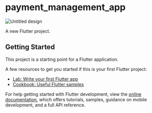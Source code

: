 # payment_management_app
![Untitled design](https://github.com/vinod1311/payment_management_app/assets/52006123/34bb46d4-616a-49d3-ba64-bcc17d019168)



A new Flutter project.

## Getting Started

This project is a starting point for a Flutter application.

A few resources to get you started if this is your first Flutter project:

- [Lab: Write your first Flutter app](https://docs.flutter.dev/get-started/codelab)
- [Cookbook: Useful Flutter samples](https://docs.flutter.dev/cookbook)

For help getting started with Flutter development, view the
[online documentation](https://docs.flutter.dev/), which offers tutorials,
samples, guidance on mobile development, and a full API reference.
